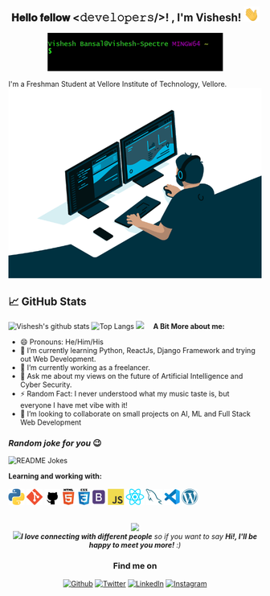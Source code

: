 <div align="center">
<h2>𝐇𝐞𝐥𝐥𝐨 𝐟𝐞𝐥𝐥𝐨𝐰 <𝚍𝚎𝚟𝚎𝚕𝚘𝚙𝚎𝚛𝚜/>! , I'm Vishesh! <img src="assets/wave.gif" width="30px" /></h2>
<img src="assets/git_intro.gif" />
</div>

I'm a Freshman Student at Vellore Institute of Technology, Vellore. 
<img src="assets/code.gif" />
## &#x1f4c8; GitHub Stats
![Vishesh's github stats](https://github-readme-stats.vercel.app/api?username=VisheshBansal&show_icons=true&count_private=true&theme=chartreuse-dark&icon_color=00ffff)
![Top Langs](https://github-readme-stats.vercel.app/api/top-langs/?username=VisheshBansal&layout=compact&theme=chartreuse-dark&icon_color=00ffff)
<img src="https://media.giphy.com/media/JRDDRW6ZluTuDhSZZJ/giphy.gif" width=50 />&emsp;
**A Bit More about me:** 
- 😄 Pronouns: He/Him/His
- 🌱 I’m currently learning Python, ReactJs, Django Framework and trying out Web Development.
- 🔭 I’m currently working as a freelancer.
- 💬 Ask me about my views on the future of Artificial Intelligence and Cyber Security. 
- ⚡ Random Fact: I never understood what my music taste is, but everyone I have met vibe with it!    
- 👯 I’m looking to collaborate on small projects on AI, ML and Full Stack Web Development
### _Random joke for you_ 😉
<img src="https://readme-jokes.vercel.app/api" alt="README Jokes" />

**Learning and working with:** <br/><br/>
<a href="https://www.python.org/" title="Python"><img src="icons/python.png" /></a>
<a href="https://git-scm.com/" title="Git"><img src="icons/git.png" /></a>
<a href="https://github.com/" title="GitHub"><img src="icons/github-dark.png" /></a>
<a href="https://developer.mozilla.org/en-US/docs/Learn/CSS" title="HTML CSS"><img src="icons/htmlcss.png" /></a>
<a href="https://getbootstrap.com/" title="Bootstrap"><img src="icons/bootstrap.png" /></a>
<a href="https://en.wikipedia.org/wiki/JavaScript" title="JavaScript"><img src="icons/javascript.png" /></a>
<a href="https://reactjs.org/" title="ReactJs"><img src="icons/react.png" /></a>
<a href="https://www.mysql.com/" title="MySQL"><img src="icons/mysql.png" /></a>
<a href="https://code.visualstudio.com/" title="Visual Studio Code"><img src="icons/vscode.png" /></a>
<a href="https://wordpress.org/" title="WordPress"><img src="icons/wordpress.png" /></a><br/><br/>
<div align="center">
<img src="https://views.whatilearened.today/views/github/VisheshBansal/VisheshBansal.svg" align="center" />

<br />
<img src="https://media.giphy.com/media/LnQjpWaON8nhr21vNW/giphy.gif" width="60" /><em><b>I love connecting with different people</b> so if you want to say <b>Hi!, I'll be happy to meet you more!</b> :)</em>
<h3> Find me on</h3>
<a href="https://github.com/VisheshBansal" target="_blank"><img alt="Github" src="https://img.shields.io/badge/GitHub-%2312100E.svg?&style=for-the-badge&logo=Github&logoColor=white" /></a>
<a href="https://twitter.com/VisheshBansal17" target="_blank"><img alt="Twitter" src="https://img.shields.io/badge/twitter-%231DA1F2.svg?&style=for-the-badge&logo=twitter&logoColor=white" /></a> 
<a href="https://www.linkedin.com/in/bansalvishesh" target="_blank"><img alt="LinkedIn" src="https://img.shields.io/badge/linkedin-%230077B5.svg?&style=for-the-badge&logo=linkedin&logoColor=white" /></a>
<a href="https://www.instagram.com/thevisheshbansal" target="_blank"><img alt="Instagram" src="https://img.shields.io/badge/instagram-%FF69B4.svg?&style=for-the-badge&logo=instagram&logoColor=white" /></a>
</div>


